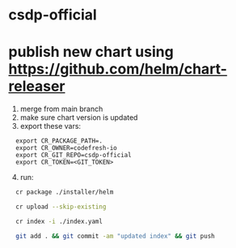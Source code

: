 # csdp-official

# publish new chart using https://github.com/helm/chart-releaser

1. merge from main branch
2. make sure chart version is updated
3. export these vars:
```
  export CR_PACKAGE_PATH=.
  export CR_OWNER=codefresh-io
  export CR_GIT_REPO=csdp-official
  export CR_TOKEN=<GIT_TOKEN>
```
4. run:
```bash
  cr package ./installer/helm

  cr upload --skip-existing

  cr index -i ./index.yaml

  git add . && git commit -am "updated index" && git push
```
